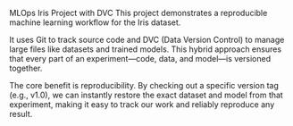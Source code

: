 MLOps Iris Project with DVC
This project demonstrates a reproducible machine learning workflow for the Iris dataset.

It uses Git to track source code and DVC (Data Version Control) to manage large files like datasets and trained models. This hybrid approach ensures that every part of an experiment—code, data, and model—is versioned together.

The core benefit is reproducibility. By checking out a specific version tag (e.g., v1.0), we can instantly restore the exact dataset and model from that experiment, making it easy to track our work and reliably reproduce any result.
